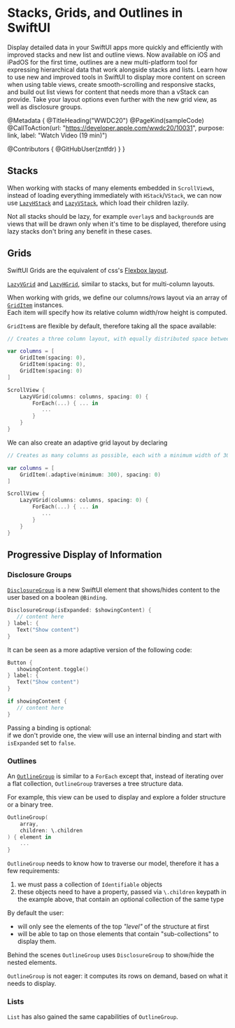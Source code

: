 # Stacks, Grids, and Outlines in SwiftUI

Display detailed data in your SwiftUI apps more quickly and efficiently with improved stacks and new list and outline views. Now available on iOS and iPadOS for the first time, outlines are a new multi-platform tool for expressing hierarchical data that work alongside stacks and lists. Learn how to use new and improved tools in SwiftUI to display more content on screen when using table views, create smooth-scrolling and responsive stacks, and build out list views for content that needs more than a vStack can provide. Take your layout options even further with the new grid view, as well as disclosure groups.

@Metadata {
   @TitleHeading("WWDC20")
   @PageKind(sampleCode)
   @CallToAction(url: "https://developer.apple.com/wwdc20/10031", purpose: link, label: "Watch Video (19 min)")

   @Contributors {
      @GitHubUser(zntfdr)
   }
}



## Stacks

When working with stacks of many elements embedded in `ScrollView`s, instead of loading everything immediately with `HStack`/`VStack`, we can now use [`LazyHStack`][lazyHstack] and [`LazyVStack`][lazyVstack], which load their children lazily.

Not all stacks should be lazy, for example `overlay`s and `background`s are views that will be drawn only when it's time to be displayed, therefore using lazy stacks don't bring any benefit in these cases.

## Grids

SwiftUI Grids are the equivalent of css's [Flexbox layout][flexbox].

[`LazyVGrid`][lazyVGrid] and [`LazyHGrid`][lazyHGrid], similar to stacks, but for multi-column layouts.

When working with grids, we define our columns/rows layout via an array of [`GridItem`][gi] instances.  
Each item will specify how its relative column width/row height is computed.

`GridItem`s are flexible by default, therefore taking all the space available:

```swift
// Creates a three column layout, with equally distributed space between the three columns.

var columns = [
    GridItem(spacing: 0),
    GridItem(spacing: 0),
    GridItem(spacing: 0)
]

ScrollView {
    LazyVGrid(columns: columns, spacing: 0) {
        ForEach(...) { ... in
           ...
        }
    }
}
```

We can also create an adaptive grid layout by declaring

```swift
// Creates as many columns as possible, each with a minimum width of 300 points.

var columns = [
    GridItem(.adaptive(minimum: 300), spacing: 0)
]

ScrollView {
    LazyVGrid(columns: columns, spacing: 0) {
        ForEach(...) { ... in
           ...
        }
    }
}
```

## Progressive Display of Information

### Disclosure Groups

[`DisclosureGroup`][dg] is a new SwiftUI element that shows/hides content to the user based on a boolean `@Binding`.

```swift
DisclosureGroup(isExpanded: $showingContent) {
   // content here
} label: {
   Text("Show content")
}
```

It can be seen as a more adaptive version of the following code:

```swift
Button { 
   showingContent.toggle() 
} label: {
   Text("Show content")
}

if showingContent {
   // content here
}
```

Passing a binding is optional:  
if we don't provide one, the view will use an internal binding and start with `isExpanded` set to `false`.

### Outlines

An [`OutlineGroup`][og] is similar to a `ForEach` except that, instead of iterating over a flat collection, `OutlineGroup` traverses a tree structure data.

For example, this view can be used to display and explore a folder structure or a binary tree.

```swift
OutlineGroup(
    array,
    children: \.children
) { element in
    ...
}
```

`OutlineGroup` needs to know how to traverse our model, therefore it has a few requirements: 

1. we must pass a collection of `Identifiable` objects
2. these objects need to have a property, passed via `\.children` keypath in the example above, that contain an optional collection of the same type

By default the user:

- will only see the elements of the top _"level"_ of the structure at first
- will be able to tap on those elements that contain "sub-collections" to display them.

Behind the scenes `OutlineGroup` uses `DisclosureGroup` to show/hide the nested elements.

`OutlineGroup` is not eager: it computes its rows on demand, based on what it needs to display.

### Lists

`List` has also gained the same capabilities of `OutlineGroup`.

[lazyVstack]: https://developer.apple.com/documentation/swiftui/lazyvstack 
[lazyHstack]: https://developer.apple.com/documentation/swiftui/lazyhstack 
[lazyHGrid]: https://developer.apple.com/documentation/swiftui/lazyhgrid
[lazyVGrid]: https://developer.apple.com/documentation/swiftui/lazyvgrid
[gi]: https://developer.apple.com/documentation/swiftui/griditem
[og]: https://developer.apple.com/documentation/swiftui/outlinegroup
[dg]: https://developer.apple.com/documentation/swiftui/DisclosureGroup
[flexbox]: https://en.wikipedia.org/wiki/CSS_Flexible_Box_Layout